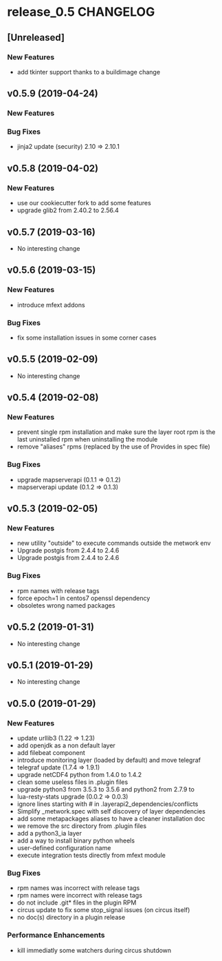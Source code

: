 # release_0.5 CHANGELOG


## [Unreleased]

### New Features
- add tkinter support thanks to a buildimage change






## v0.5.9 (2019-04-24)

### New Features


### Bug Fixes
- jinja2 update (security) 2.10 => 2.10.1





## v0.5.8 (2019-04-02)

### New Features
- use our cookiecutter fork to add some features
- upgrade glib2 from 2.40.2 to 2.56.4






## v0.5.7 (2019-03-16)

- No interesting change


## v0.5.6 (2019-03-15)

### New Features
- introduce mfext addons


### Bug Fixes
- fix some installation issues in some corner cases





## v0.5.5 (2019-02-09)

- No interesting change


## v0.5.4 (2019-02-08)

### New Features
- prevent single rpm installation and make sure the layer root rpm is the last uninstalled rpm when uninstalling the module
- remove "aliases" rpms (replaced by the use of Provides in spec file)


### Bug Fixes
- upgrade mapserverapi (0.1.1 => 0.1.2)
- mapserverapi update (0.1.2 => 0.1.3)





## v0.5.3 (2019-02-05)

### New Features
- new utility "outside" to execute commands outside the metwork env
- Upgrade postgis from 2.4.4 to 2.4.6
- Upgrade postgis from 2.4.4 to 2.4.6


### Bug Fixes
- rpm names with release tags
- force epoch=1 in centos7 openssl dependency
- obsoletes wrong named packages





## v0.5.2 (2019-01-31)

- No interesting change


## v0.5.1 (2019-01-29)

- No interesting change


## v0.5.0 (2019-01-29)

### New Features
- update urllib3 (1.22 => 1.23)
- add openjdk as a non default layer
- add filebeat component
- introduce monitoring layer (loaded by default) and move telegraf
- telegraf update (1.7.4 => 1.9.1)
- upgrade netCDF4 python from 1.4.0 to 1.4.2
- clean some useless files in .plugin files
- upgrade python3 from 3.5.3 to 3.5.6 and python2 from 2.7.9 to
- lua-resty-stats upgrade (0.0.2 => 0.0.3)
- ignore lines starting with # in .layerapi2_dependencies/conflicts
- Simplify _metwork.spec with self discovery of layer dependencies
- add some metapackages aliases to have a cleaner installation doc
- we remove the src directory from .plugin files
- add a python3_ia layer
- add a way to install binary python wheels
- user-defined configuration name
- execute integration tests directly from mfext module


### Bug Fixes
- rpm names was incorrect with release tags
- rpm names were incorrect with release tags
- do not include .git* files in the plugin RPM
- circus update to fix some stop_signal issues (on circus itself)
- no doc(s) directory in a plugin release


### Performance Enhancements
- kill immediatly some watchers during circus shutdown




